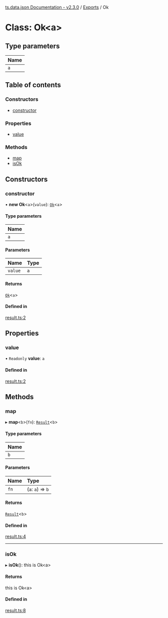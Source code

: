[ts.data.json Documentation - v2.3.0](../README.md) / [Exports](../modules.md) / Ok

# Class: Ok\<a\>

## Type parameters

| Name |
| :------ |
| `a` |

## Table of contents

### Constructors

- [constructor](Ok.md#constructor)

### Properties

- [value](Ok.md#value)

### Methods

- [map](Ok.md#map)
- [isOk](Ok.md#isok)

## Constructors

### constructor

• **new Ok**\<`a`\>(`value`): [`Ok`](Ok.md)\<`a`\>

#### Type parameters

| Name |
| :------ |
| `a` |

#### Parameters

| Name | Type |
| :------ | :------ |
| `value` | `a` |

#### Returns

[`Ok`](Ok.md)\<`a`\>

#### Defined in

[result.ts:2](https://github.com/joanllenas/ts.data.json/blob/1f9abb84ecfff2ac73795d27c4f5404c78469f11/src/result.ts#L2)

## Properties

### value

• `Readonly` **value**: `a`

#### Defined in

[result.ts:2](https://github.com/joanllenas/ts.data.json/blob/1f9abb84ecfff2ac73795d27c4f5404c78469f11/src/result.ts#L2)

## Methods

### map

▸ **map**\<`b`\>(`fn`): [`Result`](../modules.md#result)\<`b`\>

#### Type parameters

| Name |
| :------ |
| `b` |

#### Parameters

| Name | Type |
| :------ | :------ |
| `fn` | (`a`: `a`) => `b` |

#### Returns

[`Result`](../modules.md#result)\<`b`\>

#### Defined in

[result.ts:4](https://github.com/joanllenas/ts.data.json/blob/1f9abb84ecfff2ac73795d27c4f5404c78469f11/src/result.ts#L4)

___

### isOk

▸ **isOk**(): this is Ok\<a\>

#### Returns

this is Ok\<a\>

#### Defined in

[result.ts:8](https://github.com/joanllenas/ts.data.json/blob/1f9abb84ecfff2ac73795d27c4f5404c78469f11/src/result.ts#L8)
